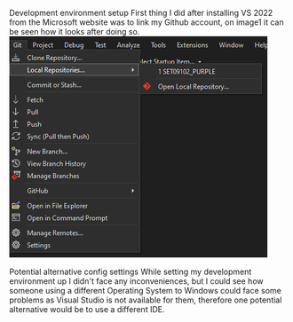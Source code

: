 Development environment setup
First thing I did after installing VS 2022 from the Microsoft website was to link my Github account, on image1 it can be seen how it looks after doing so.
![image1](images/Image1.png)

Potential alternative config settings
While setting my development environment up I didn't face any inconveniences, but I could see how someone using a different Operating System to Windows could face some problems as Visual Studio is not available for them, therefore one potential alternative would be to use a different IDE.
